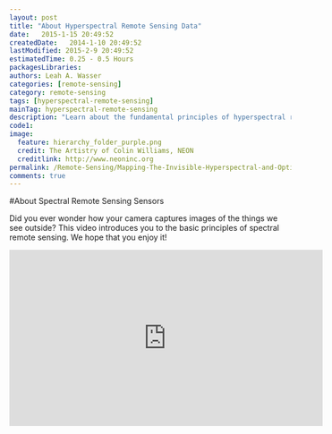 ```yaml
---
layout: post
title: "About Hyperspectral Remote Sensing Data"
date:   2015-1-15 20:49:52
createdDate:   2014-1-10 20:49:52
lastModified: 2015-2-9 20:49:52
estimatedTime: 0.25 - 0.5 Hours
packagesLibraries:
authors: Leah A. Wasser
categories: [remote-sensing]
category: remote-sensing
tags: [hyperspectral-remote-sensing]
mainTag: hyperspectral-remote-sensing
description: "Learn about the fundamental principles of hyperspectral remote sensing data."
code1: 
image:
  feature: hierarchy_folder_purple.png
  credit: The Artistry of Colin Williams, NEON
  creditlink: http://www.neoninc.org
permalink: /Remote-Sensing/Mapping-The-Invisible-Hyperspectral-and-Optical-Sensors/
comments: true
---
```



#About Spectral Remote Sensing Sensors

Did you ever wonder how your camera captures images of the things we see outside? This video introduces you to the basic principles of spectral remote sensing. We hope that you enjoy it!

<iframe width="560" height="315" src="https://www.youtube.com/embed/3iaFzafWJQE?rel=0" frameborder="0" allowfullscreen></iframe>